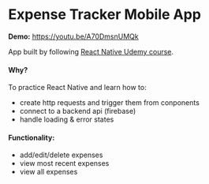 # Expense Tracker Mobile App

**Demo:** https://youtu.be/A70DmsnUMQk

App built by following [React Native Udemy course](https://www.udemy.com/course/react-native-the-practical-guide).

#### Why?

To practice React Native and learn how to:

- create http requests and trigger them from conponents
- connect to a backend api (firebase)
- handle loading & error states

#### Functionality:

- add/edit/delete expenses
- view most recent expenses
- view all expenses
